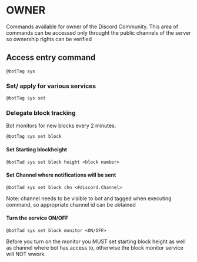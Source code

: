 # OWNER 

Commands available for owner of the Discord Community. This area of commands can be accessed
 only throught the public channels of the server so ownership rights can be verified

## Access entry command

```text
@botTag sys
```

### Set/ apply for various services
```text
@botTag sys set
```

### Delegate block tracking 
Bot monitors for new blocks every 2 minutes.

```text
@botTag sys set block
```
#### Set Starting blockheight 
```text
@botTad sys set block height <block number>
```

#### Set Channel where notifications will be sent
```text
@botTad sys set block chn <#discord.Channel>
```
Note: channel needs to be visible to bot and tagged when executing command, so appropriate
channel id can be obtained

#### Turn the service ON/OFF
```text
@botTad sys set block monitor <ON/OFF>
```

Before you turn on the monitor you MUST set starting block height as well as channel where bot has access to, otherwise the block monitor service will NOT wwork. 



